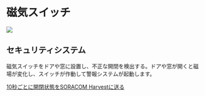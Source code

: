 # 磁気スイッチ

![](../../../../images/test/no_image.jpg#center)

## セキュリティシステム

磁気スイッチをドアや窓に設置し、不正な開閉を検出する。ドアや窓が開くと磁場が変化し、スイッチが作動して警報システムが起動します。

[10秒ごとに開閉状態をSORACOM Harvestに送る](https://github.com/ATSU3/Wio_LTE_Sample/blob/main/grove_magnetic_switch/grove_magnetic_switch.ino)
